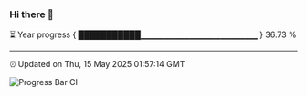### Hi there 👋

⏳ Year progress { ███████████▁▁▁▁▁▁▁▁▁▁▁▁▁▁▁▁▁▁▁ } 36.73 %

---

⏰ Updated on Thu, 15 May 2025 01:57:14 GMT

![Progress Bar CI](https://github.com/ZhaoGui/ZhaoGui/workflows/Progress%20Bar%20CI/badge.svg)
